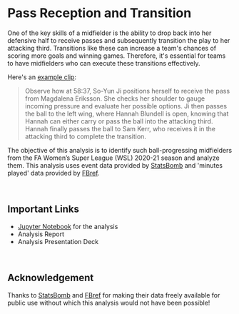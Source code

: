 # Pass Reception and Transition

One of the key skills of a midfielder is the ability to drop back into her defensive half to receive passes and subsequently transition the play to her attacking third. Transitions like these can increase a team's chances of scoring more goals and winning games. Therefore, it's essential for teams to have midfielders who can execute these transitions effectively. 

Here's an [example clip](https://youtu.be/K6AZekdTNcI?si=5EFkmfsL18A4E1Mx&t=5284):

> Observe how at 58:37, So-Yun Ji positions herself to receive the pass from Magdalena Eriksson. She checks her shoulder to gauge incoming pressure and evaluate her possible options. Ji then passes the ball to the left wing, where Hannah Blundell is open, knowing that Hannah can either carry or pass the ball into the attacking third. Hannah finally passes the ball to Sam Kerr, who receives it in the attacking third to complete the transition.

The objective of this analysis is to identify such ball-progressing midfielders from the FA Women’s Super League (WSL) 2020-21 season and analyze them. This analysis uses event data provided by [StatsBomb](https://statsbomb.com/news/statsbomb-release-free-2020-21-fa-womens-super-league-data-updated-r-guide/) and 'minutes played' data provided by [FBref](https://fbref.com/en/comps/189/2020-2021/playingtime/2020-2021-Womens-Super-League-Stats). 

<br>

## Important Links

- [Jupyter Notebook]((pass_reception_and_transition.ipynb)) for the analysis
- Analysis Report
- Analysis Presentation Deck

<br>

## Acknowledgement

Thanks to [StatsBomb](https://statsbomb.com/) and [FBref](https://fbref.com/en/) for making their data freely available for public use without which this analysis would not have been possible!
